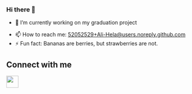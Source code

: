 ### Hi there 👋

- 🔭 I’m currently working on my graduation project
<!-- - 🌱 I’m currently learning -->
- 📫 How to reach me: 52052529+Ali-Hela@users.noreply.github.com
- ⚡ Fun fact: Bananas are berries, but strawberries are not.
<!--
- 👯 I’m looking to collaborate on ...
- 🤔 I’m looking for help with ...
- 💬 Ask me about ...
-->

<h2> Connect with me </h2>
<a href = 'https://www.linkedin.com/in/ali-h2'> <img width = '32px' align= 'center' src="https://raw.githubusercontent.com/rahulbanerjee26/githubAboutMeGenerator/main/icons/linked-in-alt.svg"/></a> 
